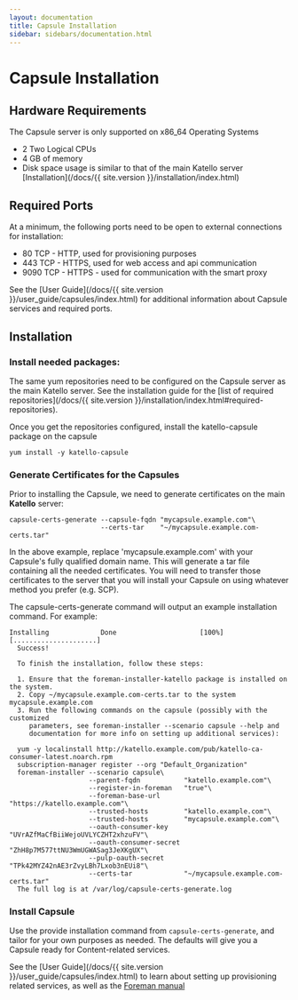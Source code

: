 ```yaml
---
layout: documentation
title: Capsule Installation
sidebar: sidebars/documentation.html
---
```


# Capsule Installation


## Hardware Requirements

The Capsule server is only supported on x86_64 Operating Systems

 * 2 Two Logical CPUs
 * 4 GB of memory
 * Disk space usage is similar to that of the main Katello server [Installation](/docs/{{ site.version }}/installation/index.html)


## Required Ports

At a minimum, the following ports need to be open to external connections for installation:

* 80 TCP - HTTP, used for provisioning purposes
* 443 TCP - HTTPS, used for web access and api communication
* 9090 TCP - HTTPS - used for communication with the smart proxy

See the [User Guide](/docs/{{ site.version }}/user_guide/capsules/index.html) for additional information about Capsule services and required ports.

## Installation

### Install needed packages:

The same yum repositories need to be configured on the Capsule server as the main Katello server. See the installation guide for the [list of required repositories](/docs/{{ site.version }}/installation/index.html#required-repositories).

Once you get the repositories configured, install the katello-capsule package on the capsule

```
yum install -y katello-capsule
```

### Generate Certificates for the Capsules

Prior to installing the Capsule, we need to generate certificates on the main **Katello** server:

```
capsule-certs-generate --capsule-fqdn "mycapsule.example.com"\
                       --certs-tar    "~/mycapsule.example.com-certs.tar"
```

In the above example, replace 'mycapsule.example.com' with your Capsule's fully qualified domain name. This will generate a tar file containing all the needed certificates. You will need to transfer those certificates to the server that you will install your Capsule on using whatever method you prefer (e.g. SCP).

The capsule-certs-generate command will output an example installation command. For example:

```
Installing             Done                     [100%] [.....................]
  Success!

  To finish the installation, follow these steps:

  1. Ensure that the foreman-installer-katello package is installed on the system.
  2. Copy ~/mycapsule.example.com-certs.tar to the system mycapsule.example.com
  3. Run the following commands on the capsule (possibly with the customized
     parameters, see foreman-installer --scenario capsule --help and
     documentation for more info on setting up additional services):

  yum -y localinstall http://katello.example.com/pub/katello-ca-consumer-latest.noarch.rpm
  subscription-manager register --org "Default_Organization"
  foreman-installer --scenario capsule\
                    --parent-fqdn           "katello.example.com"\
                    --register-in-foreman   "true"\
                    --foreman-base-url      "https://katello.example.com"\
                    --trusted-hosts         "katello.example.com"\
                    --trusted-hosts         "mycapsule.example.com"\
                    --oauth-consumer-key    "UVrAZfMaCfBiiWejoUVLYCZHT2xhzuFV"\
                    --oauth-consumer-secret "ZhH8p7M577ttNU3WmUGWASag3JeXKgUX"\
                    --pulp-oauth-secret     "TPk42MYZ42nAE3rZvyLBh7Lxob3nEUi8"\
                    --certs-tar             "~/mycapsule.example.com-certs.tar"
  The full log is at /var/log/capsule-certs-generate.log
```

### Install Capsule

Use the provide installation command from `capsule-certs-generate`, and tailor for your own purposes as needed.  The defaults will give you a Capsule ready for Content-related services.

See the [User Guide](/docs/{{ site.version }}/user_guide/capsules/index.html) to learn about setting up provisioning related services, as well as the [Foreman manual](http://theforeman.org/manuals/latest/index.html#4.3SmartProxies)
